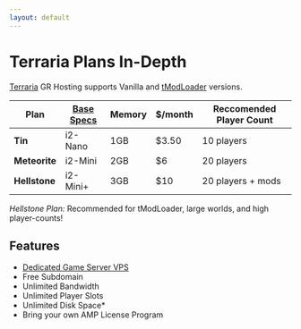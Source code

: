 ```yaml
---
layout: default
---
```


# Terraria Plans In-Depth
[Terraria](https://terraria.fandom.com/wiki/Terraria_Wiki)
GR Hosting supports Vanilla and [tModLoader](https://github.com/tModLoader/tModLoader) versions.

|**Plan**     | [Base Specs](https://github.com/GoobyFRS/goobyfrs.github.io/wiki/VPS-Plans-In-Depth) | Memory | $/month | Reccomended Player Count | 
| ---         | ---         | ---  | ---   | ---        |
|**Tin**      | i2-Nano     | 1GB  | $3.50 | 10 players | 
|**Meteorite**| i2-Mini     | 2GB  | $6    | 20 players | 
|**Hellstone**| i2-Mini+    | 3GB  | $10   | 20 players + mods | 

_Hellstone Plan:_ Recommended for tModLoader, large worlds, and high player-counts!    

## Features
- [Dedicated Game Server VPS](https://www.turnkeylinux.org/gameserver)
- Free Subdomain
- Unlimited Bandwidth
- Unlimited Player Slots
- Unlimited Disk Space* 
- Bring your own AMP License Program
